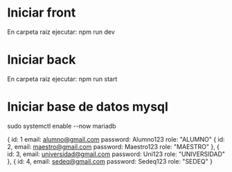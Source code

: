 # Iniciar front
En carpeta raiz ejecutar: npm run dev

# Iniciar back
En carpeta raiz ejecutar: npm run start

# Iniciar base de datos mysql
sudo systemctl enable --now mariadb

{ id: 1
  email:
    alumno@gmail.com
  password:
    Alumno123
  role: "ALUMNO"
{
  id: 2,
  email:
    maestro@gmail.com
  password:
    Maestro123
  role: "MAESTRO"
},
{
  id: 3,
  email:
    universidad@gmail.com
  password:
    Uni123
  role: "UNIVERSIDAD"
},
{ id: 4,
  email:
    sedeq@gmail.com
  password:
    Sedeq123
  role: "SEDEQ"
}
